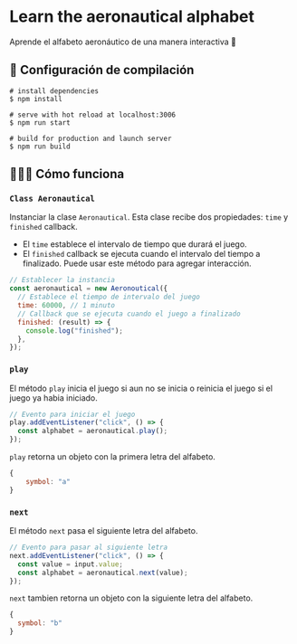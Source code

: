 # Learn the aeronautical alphabet

Aprende el alfabeto aeronáutico de una manera interactiva 🎰

## 🏁 Configuración de compilación

```shell
# install dependencies
$ npm install

# serve with hot reload at localhost:3006
$ npm run start

# build for production and launch server
$ npm run build
```

## 👨🏻‍💻 Cómo funciona

### `Class Aeronautical`


Instanciar la clase `Aeronautical`. Esta clase recibe dos propiedades: `time` y `finished` callback.
- El `time` establece el intervalo de tiempo que durará el juego.
- El `finished` callback se ejecuta cuando el intervalo del tiempo a finalizado. Puede usar este método para agregar interacción.


```javascript
// Establecer la instancia
const aeronautical = new Aeronoutical({
  // Establece el tiempo de intervalo del juego
  time: 60000, // 1 minuto
  // Callback que se ejecuta cuando el juego a finalizado
  finished: (result) => {
    console.log("finished");
  },
});
```
### `play`

El método `play` inicia el juego si aun no se inicia o reinicia el juego si el juego ya habia iniciado. 

```javascript
// Evento para iniciar el juego
play.addEventListener("click", () => {
  const alphabet = aeronautical.play();
});
```

`play` retorna un objeto con la primera letra del alfabeto.
```javascript
{
	symbol: "a"
}
```

### `next`

El método `next` pasa el siguiente letra del alfabeto. 
```javascript
// Evento para pasar al siguiente letra
next.addEventListener("click", () => {
  const value = input.value;
  const alphabet = aeronautical.next(value);
});
```

`next` tambien retorna un objeto con la siguiente letra del alfabeto.

```javascript
{
  symbol: "b"
}
```
